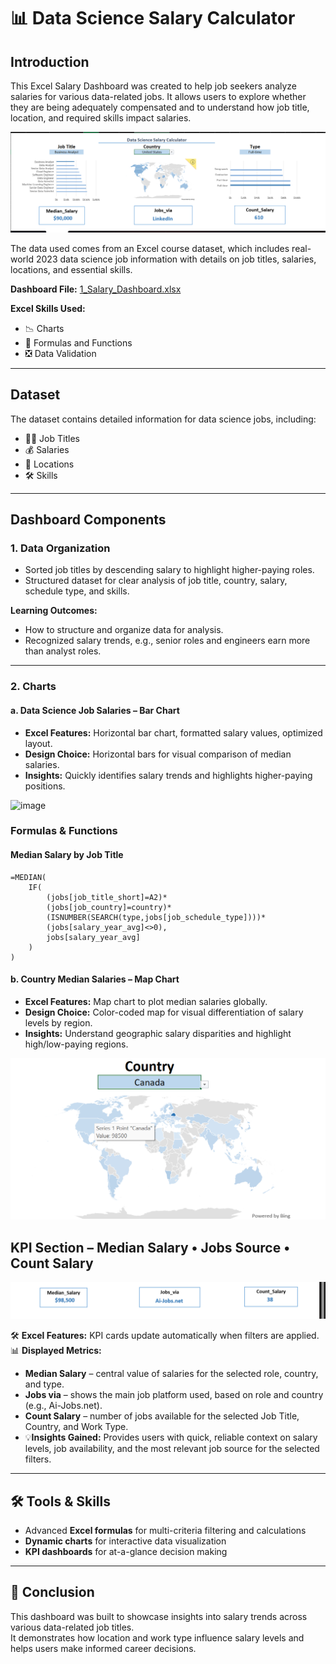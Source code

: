 # 📊 Data Science Salary Calculator  

## Introduction
This Excel Salary Dashboard was created to help job seekers analyze salaries for various data-related jobs. It allows users to explore whether they are being adequately compensated and to understand how job title, location, and required skills impact salaries.

![image alt](https://github.com/salmaert/Excel_projects_Data_Analytics/blob/ea926ab0d06a1d9bb42dde232b7d79eeed15343e/Excel_Project1/Project1_image.png)

The data used comes from an Excel course dataset, which includes real-world 2023 data science job information with details on job titles, salaries, locations, and essential skills.

**Dashboard File:** [1_Salary_Dashboard.xlsx](#)  

**Excel Skills Used:**
- 📉 Charts
- 🧮 Formulas and Functions
- ❎ Data Validation

---

## Dataset
The dataset contains detailed information for data science jobs, including:
- 👨‍💼 Job Titles
- 💰 Salaries
- 📍 Locations
- 🛠️ Skills

---

## Dashboard Components

### 1. Data Organization
- Sorted job titles by descending salary to highlight higher-paying roles.
- Structured dataset for clear analysis of job title, country, salary, schedule type, and skills.

**Learning Outcomes:**
- How to structure and organize data for analysis.
- Recognized salary trends, e.g., senior roles and engineers earn more than analyst roles.

---

### 2. Charts

#### a. Data Science Job Salaries – Bar Chart
- **Excel Features:** Horizontal bar chart, formatted salary values, optimized layout.
- **Design Choice:** Horizontal bars for visual comparison of median salaries.
- **Insights:** Quickly identifies salary trends and highlights higher-paying positions.

<img width="464" height="244" alt="image" src="https://github.com/user-attachments/assets/69cd72c7-a56b-410d-85c2-750184fdb360" />

### Formulas & Functions

####  Median Salary by Job Title
```excel
=MEDIAN(
    IF(
        (jobs[job_title_short]=A2)*
        (jobs[job_country]=country)*
        (ISNUMBER(SEARCH(type,jobs[job_schedule_type])))*
        (jobs[salary_year_avg]<>0),
        jobs[salary_year_avg]
    )
)
```


#### b. Country Median Salaries – Map Chart
- **Excel Features:** Map chart to plot median salaries globally.
- **Design Choice:** Color-coded map for visual differentiation of salary levels by region.
- **Insights:** Understand geographic salary disparities and highlight high/low-paying regions.
  
![imagealt](https://github.com/salmaert/Excel_projects_Data_Analytics/blob/61594dcd3db7aadbb766505cbb686c57c9310f5a/Excel_Project1/Project_1.2.png)

## KPI Section – Median Salary • Jobs Source • Count Salary  

![imagealt](https://github.com/salmaert/Excel_projects_Data_Analytics/blob/287863c3b570d3b0d459faa5c21187ba6f6258fa/Excel_Project1/Project_1.3.png)

🛠️ **Excel Features:** KPI cards update automatically when filters are applied.  
📊 **Displayed Metrics:**  
- **Median Salary** – central value of salaries for the selected role, country, and type.  
- **Jobs via** – shows the main job platform used, based on role and country (e.g., Ai-Jobs.net).  
- **Count Salary** – number of jobs available for the selected Job Title, Country, and Work Type.
- 💡**Insights Gained:** Provides users with quick, reliable context on salary levels, job availability, and the most relevant job source for the selected filters.  

---

## 🛠️ Tools & Skills  
- Advanced **Excel formulas** for multi-criteria filtering and calculations  
- **Dynamic charts** for interactive data visualization  
- **KPI dashboards** for at-a-glance decision making  

---

## 📜 Conclusion  
This dashboard was built to showcase insights into salary trends across various data-related job titles.  
It demonstrates how location and work type influence salary levels and helps users make informed career decisions.  



